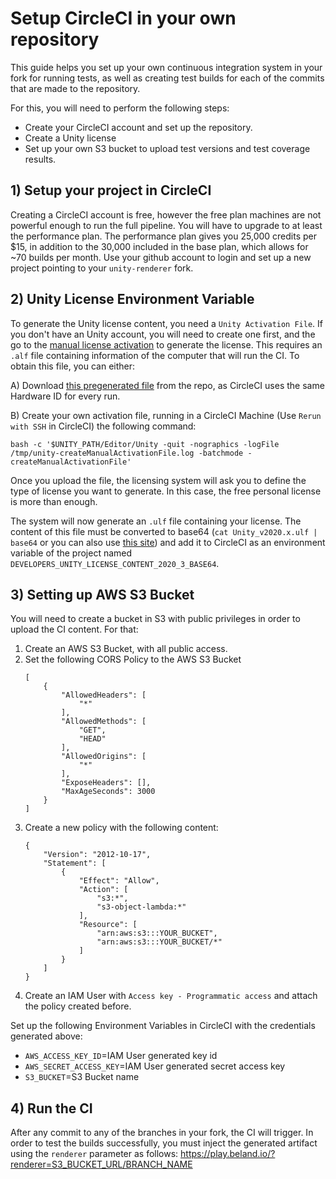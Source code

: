 
# Setup CircleCI in your own repository

This guide helps you set up your own continuous integration system in your fork for running tests, as well as creating test builds for each of the commits that are made to the repository. 

For this, you will need to perform the following steps:
- Create your CircleCI account and set up the repository.
- Create a Unity license
- Set up your own S3 bucket to upload test versions and test coverage results. 


## 1) Setup your project in CircleCI

Creating a CircleCI account is free, however the free plan machines are not powerful enough to run the full pipeline. 
You will have to upgrade to at least the performance plan. The performance plan gives you 25,000 credits per $15, in addition to the 30,000 included in the base plan, which allows for ~70 builds per month. 
Use your github account to login and set up a new project pointing to your `unity-renderer` fork.

## 2) Unity License Environment Variable

To generate the Unity license content, you need a `Unity Activation File`. If you don't have an Unity account, you will need to create one first, and the go to the [manual license activation](https://license.unity3d.com/manual) to generate the license. 
This requires an `.alf` file containing information of the computer that will run the CI. To obtain this file, you can either:

A) Download [this pregenerated file](resources/circleci-unity-activation-file-v2020.3.0f1.alf) from the repo, as CircleCI uses the same Hardware ID for every run. 

B) Create your own activation file, running in a CircleCI Machine (Use `Rerun with SSH` in CircleCI) the following command:
```
bash -c '$UNITY_PATH/Editor/Unity -quit -nographics -logFile /tmp/unity-createManualActivationFile.log -batchmode -createManualActivationFile'
```
Once you upload the file, the licensing system will ask you to define the type of license you want to generate. In this case, the free personal license is more than enough.

The system will now generate an `.ulf` file containing your license. The content of this file must be converted to base64 (`cat Unity_v2020.x.ulf | base64` or you can also use [this site](https://www.base64encode.org/)) and add it to CircleCI as an environment variable of the project named `DEVELOPERS_UNITY_LICENSE_CONTENT_2020_3_BASE64`.

## 3) Setting up AWS S3 Bucket
You will need to create a bucket in S3 with public privileges in order to upload the CI content. For that:
1) Create an AWS S3 Bucket, with all public access.
2) Set the following CORS Policy to the AWS S3 Bucket
	```
	[
		{
			"AllowedHeaders": [
				"*"
			],
			"AllowedMethods": [
				"GET",
				"HEAD"
			],
			"AllowedOrigins": [
				"*"
			],
			"ExposeHeaders": [],
			"MaxAgeSeconds": 3000
		}
	]
	```
3) Create a new policy with the following content:
	```
	{
	    "Version": "2012-10-17",
	    "Statement": [
	        {
	            "Effect": "Allow",
	            "Action": [
	                "s3:*",
	                "s3-object-lambda:*"
	            ],
	            "Resource": [
	                "arn:aws:s3:::YOUR_BUCKET",
	                "arn:aws:s3:::YOUR_BUCKET/*"
	            ]
	        }
	    ]
	}
	```
4) Create an IAM User with `Access key - Programmatic access` and attach the policy created before.

Set up the following Environment Variables in CircleCI with the credentials generated above:

- `AWS_ACCESS_KEY_ID`=IAM User generated key id
- `AWS_SECRET_ACCESS_KEY`=IAM User generated secret access key
- `S3_BUCKET`=S3 Bucket name

## 4) Run the CI 
After any commit to any of the branches in your fork, the CI will trigger. In order to test the builds successfully, you must inject the generated artifact using the `renderer` parameter as follows:
https://play.beland.io/?renderer=S3_BUCKET_URL/BRANCH_NAME
